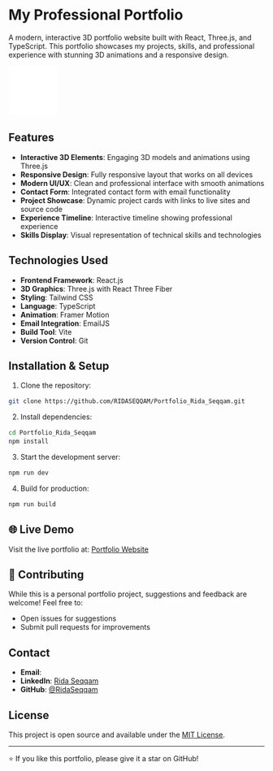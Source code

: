 # My Professional Portfolio

A modern, interactive 3D portfolio website built with React, Three.js, and TypeScript. This portfolio showcases my projects, skills, and professional experience with stunning 3D animations and a responsive design.

![Portfolio Preview](./src/assets/preview.png)

## Features

- **Interactive 3D Elements**: Engaging 3D models and animations using Three.js
- **Responsive Design**: Fully responsive layout that works on all devices
- **Modern UI/UX**: Clean and professional interface with smooth animations
- **Contact Form**: Integrated contact form with email functionality
- **Project Showcase**: Dynamic project cards with links to live sites and source code
- **Experience Timeline**: Interactive timeline showing professional experience
- **Skills Display**: Visual representation of technical skills and technologies

## Technologies Used

- **Frontend Framework**: React.js
- **3D Graphics**: Three.js with React Three Fiber
- **Styling**: Tailwind CSS
- **Language**: TypeScript
- **Animation**: Framer Motion
- **Email Integration**: EmailJS
- **Build Tool**: Vite
- **Version Control**: Git

## Installation & Setup

1. Clone the repository:
```bash
git clone https://github.com/RIDASEQQAM/Portfolio_Rida_Seqqam.git
```

2. Install dependencies:
```bash
cd Portfolio_Rida_Seqqam
npm install
```

3. Start the development server:
```bash
npm run dev
```

4. Build for production:
```bash
npm run build
```

## 🌐 Live Demo

Visit the live portfolio at: [Portfolio Website](https://ridaseqqam.github.io/portfolio)

## 🤝 Contributing

While this is a personal portfolio project, suggestions and feedback are welcome! Feel free to:
- Open issues for suggestions
- Submit pull requests for improvements

## Contact

- **Email**: 
- **LinkedIn**: [Rida Seqqam](https://www.linkedin.com/in/rida-seqqam)
- **GitHub**: [@RidaSeqqam](https://github.com/RidaSeqqam)

## License

This project is open source and available under the [MIT License](LICENSE).

---

⭐️ If you like this portfolio, please give it a star on GitHub!

